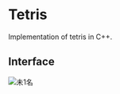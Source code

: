 # Tetris
Implementation of tetris in C++.

## Interface
![未1名](https://github.com/candy13222/Tetris/assets/78140351/4712d138-2913-4e90-8bd6-e1faf08d0c06)
